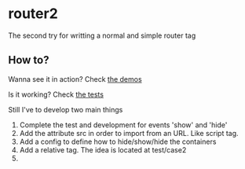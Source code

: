 # router2
The second try for writting a normal and simple router tag

## How to?

Wanna see it in action? Check [the demos](http://router2-demo.m3c.space/demo)

Is it working? Check [the tests](http://router2-demo.m3c.space/test)


Still I've to develop two main things
1. Complete the test and development for events 'show' and 'hide'
2. Add the attribute src in order to import from an URL. Like script tag.
3. Add a config to define how to hide/show/hide the containers
4. Add a relative tag. The idea is located at test/case2
5. 
